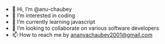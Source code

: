 - 👋 Hi, I’m @anu-chaubey
- 👀 I’m interested in coding
- 🌱 I’m currently learning javascript
- 💞️ I’m looking to collaborate on various software developers
- 📫 How to reach me by ananyachaubey2001@gmail.com

<!---
anu-chaubey/anu-chaubey is a ✨ special ✨ repository because its `README.md` (this file) appears on your GitHub profile.
You can click the Preview link to take a look at your changes.
--->
